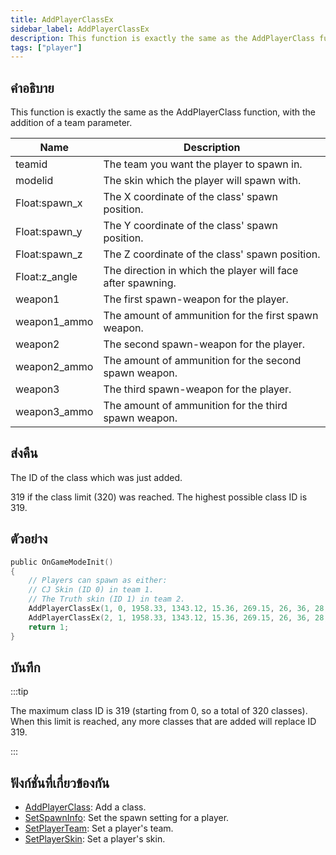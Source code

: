 ```yaml
---
title: AddPlayerClassEx
sidebar_label: AddPlayerClassEx
description: This function is exactly the same as the AddPlayerClass function, with the addition of a team parameter.
tags: ["player"]
---
```


## คำอธิบาย

This function is exactly the same as the AddPlayerClass function, with the addition of a team parameter.

| Name          | Description                                                 |
| ------------- | ----------------------------------------------------------- |
| teamid        | The team you want the player to spawn in.                   |
| modelid       | The skin which the player will spawn with.                  |
| Float:spawn_x | The X coordinate of the class' spawn position.              |
| Float:spawn_y | The Y coordinate of the class' spawn position.              |
| Float:spawn_z | The Z coordinate of the class' spawn position.              |
| Float:z_angle | The direction in which the player will face after spawning. |
| weapon1       | The first spawn-weapon for the player.                      |
| weapon1_ammo  | The amount of ammunition for the first spawn weapon.        |
| weapon2       | The second spawn-weapon for the player.                     |
| weapon2_ammo  | The amount of ammunition for the second spawn weapon.       |
| weapon3       | The third spawn-weapon for the player.                      |
| weapon3_ammo  | The amount of ammunition for the third spawn weapon.        |

## ส่งคืน

The ID of the class which was just added.

319 if the class limit (320) was reached. The highest possible class ID is 319.

## ตัวอย่าง

```c
public OnGameModeInit()
{
    // Players can spawn as either:
    // CJ Skin (ID 0) in team 1.
    // The Truth skin (ID 1) in team 2.
    AddPlayerClassEx(1, 0, 1958.33, 1343.12, 15.36, 269.15, 26, 36, 28, 150, 0, 0); // CJ
    AddPlayerClassEx(2, 1, 1958.33, 1343.12, 15.36, 269.15, 26, 36, 28, 150, 0, 0); // The Truth
    return 1;
}
```

## บันทึก

:::tip

The maximum class ID is 319 (starting from 0, so a total of 320 classes). When this limit is reached, any more classes that are added will replace ID 319.

:::

## ฟังก์ชั่นที่เกี่ยวข้องกัน

- [AddPlayerClass](AddPlayerClass): Add a class.
- [SetSpawnInfo](SetSpawnInfo): Set the spawn setting for a player.
- [SetPlayerTeam](SetPlayerTeam): Set a player's team.
- [SetPlayerSkin](SetPlayerSkin): Set a player's skin.
